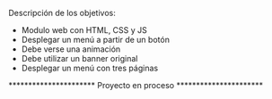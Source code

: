 
Descripción de los objetivos:
- Modulo web con HTML, CSS y JS
- Desplegar un menú a partir de un botón
- Debe verse una animación
- Debe utilizar un banner original
- Desplegar un menú con tres páginas

********************** Proyecto en proceso **********************
